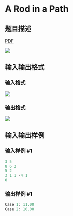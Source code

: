 # A Rod in a Path

## 题目描述

[problemUrl]: https://uva.onlinejudge.org/index.php?option=com_onlinejudge&Itemid=8&category=243&page=show_problem&problem=3256

[PDF](https://uva.onlinejudge.org/external/121/p12104.pdf)

![](https://cdn.luogu.com.cn/upload/vjudge_pic/UVA12104/5d48a5376b004667e660724e4eba6c1ca1f7f015.png)

## 输入输出格式

### 输入格式

![](https://cdn.luogu.com.cn/upload/vjudge_pic/UVA12104/bbe18cb989b697179638cff2c8651341861740f8.png)

### 输出格式

![](https://cdn.luogu.com.cn/upload/vjudge_pic/UVA12104/7b0753e2ea4e764b7e7c040e2fa795933d417cd3.png)

## 输入输出样例

### 输入样例 #1

```cpp
3 5
8 6 2
5 2
3 1 1 -4 1
0
```


### 输出样例 #1

```cpp
Case 1: 11.00
Case 2: 10.00
```


